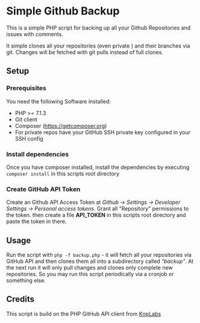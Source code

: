 # Simple Github Backup

This is a simple PHP script for backing up all your Github Repositories and issues with comments.

It simple clones all your repositories (even private ) and their branches via git. Changes will be fetched with git pulls instead of full clones.

## Setup
### Prerequisites
You need the following Software installed:
* PHP >= 7.1.3
* Git client
* Composer (https://getcomposer.org)
* For private repos have your GitHub SSH private key configured in your SSH config

### Install dependencies
Once you have composer installed, install the dependencies by executing `composer install` in this scripts root directory

### Create GitHub API Token
Create an Github API Access Token at *Github -> Settings -> Developer Settings -> Personal access tokens*. Grant all "Repository" permissions to the token.
then create a file **API_TOKEN** in this scripts root directory and paste the token in there.

## Usage
Run the script with `php -f backup.php` - it will fetch all your repositories via GitHub API and then clones them all into a subdirectory called *"backup"*. At the next run it will only pull changes and clones only complete new repositories. So you may run this script periodically via a cronjob or something else.

## Credits
This script is build on the PHP GitHub API client from [KnpLabs](https://github.com/KnpLabs/php-github-api)
